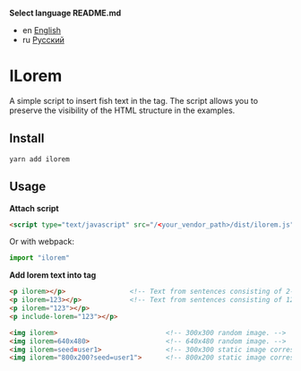 __Select language README.md__

- en [English](README.md)
- ru [Русский](README-ru.md)


# ILorem

A simple script to insert fish text in the tag. The script allows you to
preserve the visibility of the HTML structure in the examples.


## Install

`yarn add ilorem`


## Usage

__Attach script__

```html
<script type="text/javascript" src="/<your_vendor_path>/dist/ilorem.js"></script>
```

Or with webpack:

```js
import "ilorem"
```

__Add lorem text into tag__

```html
<p ilorem></p>                <!-- Text from sentences consisting of 2-100 random words. -->
<p ilorem=123></p>            <!-- Text from sentences consisting of 123 random words. -->
<p ilorem="123"></p>
<p include-lorem="123"></p>

<img ilorem>                           <!-- 300x300 random image. -->
<img ilorem=640x480>                   <!-- 640x480 random image. -->
<img ilorem=seed=user1>                <!-- 300x300 static image corresponding to seed "user1". -->
<img ilorem="800x200?seed=user1">      <!-- 800x200 static image corresponding to seed "user1". -->
```
